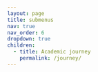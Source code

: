```yaml
---
layout: page
title: submenus
nav: true
nav_order: 6
dropdown: true
children:
  - title: Academic journey
    permalink: /journey/
---
```


<!--
  - title: divider
-->